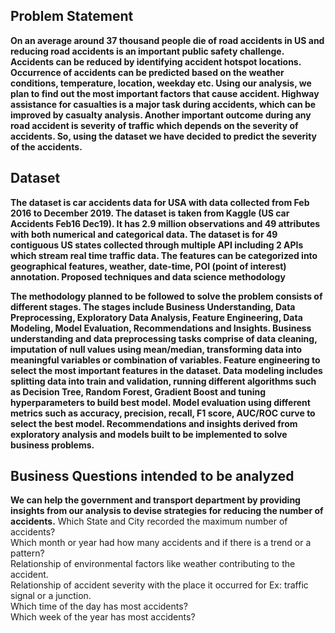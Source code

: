 ## Problem Statement
 
**On an average around 37 thousand people die of road accidents in US and reducing road accidents is an important public safety challenge. Accidents can be reduced by identifying accident hotspot locations. Occurrence of accidents can be predicted based on the weather conditions, temperature, location, weekday etc. Using our analysis, we plan to find out the most important factors that cause accident. Highway assistance for casualties is a major task during accidents, which can be improved by casualty analysis. Another important outcome during any road accident is severity of traffic which depends on the severity of accidents. So, using the dataset we have decided to predict the severity of the accidents.**

## Dataset 
 
**The dataset is car accidents data for USA with data collected from Feb 2016 to December 2019. The dataset is taken from Kaggle (US car Accidents Feb16 Dec19). It has 2.9 million observations and 49 attributes with both numerical and categorical data. The dataset is for 49 contiguous US states collected through multiple API including 2 APIs which stream real time traffic data. The features can be categorized into geographical features, weather, date-time, POI (point of interest) annotation.  Proposed techniques and data science methodology**
 
**The methodology planned to be followed to solve the problem consists of different stages. The stages include Business Understanding, Data Preprocessing, Exploratory Data Analysis, Feature Engineering, Data Modeling, Model Evaluation, Recommendations and Insights. Business understanding and data preprocessing tasks comprise of data cleaning, imputation of null values using mean/median, transforming data into meaningful variables or combination of variables. Feature engineering to select the most important features in the dataset. Data modeling includes splitting data into train and validation, running different algorithms such as Decision Tree, Random Forest, Gradient Boost and tuning hyperparameters to build best model. Model evaluation using different metrics such as accuracy, precision, recall, F1 score, AUC/ROC curve to select the best model. Recommendations and insights derived from exploratory analysis and models built to be implemented to solve business problems.** 
 
 
## Business Questions intended to be analyzed 
 
**We can help the government and transport department by providing insights from our analysis to devise strategies for reducing the number of accidents.**
<nr>Which State and City recorded the maximum number of accidents? 
<br>Which month or year had how many accidents and if there is a trend or a pattern? 
<br>Relationship of environmental factors like weather contributing to the accident. 
<br>Relationship of accident severity with the place it occurred for Ex: traffic signal or a junction. 
<br>Which time of the day has most accidents? 
<br>Which week of the year has most accidents? 
 
